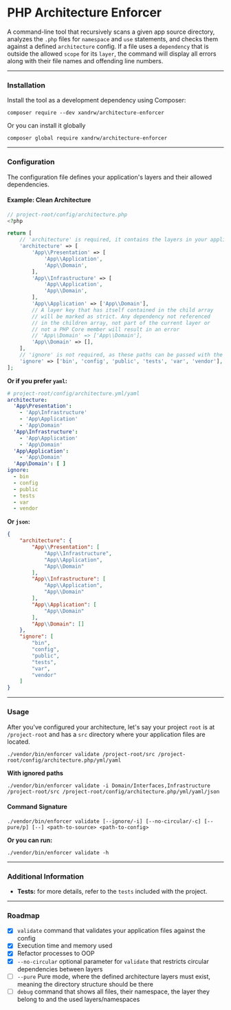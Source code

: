 # PHP Architecture Enforcer

A command-line tool that recursively scans a given app source directory, analyzes the `.php` files
for `namespace` and `use` statements, and checks them against a defined `architecture` config.
If a file uses a `dependency` that is outside the allowed `scope` for its `layer`, the command
will display all errors along with their file names and offending line numbers.

---

### Installation

Install the tool as a development dependency using Composer:

```shell
composer require --dev xandrw/architecture-enforcer
```

Or you can install it globally

```shell
composer global require xandrw/architecture-enforcer
```

---

### Configuration

The configuration file defines your application's layers and their allowed dependencies.

#### Example: Clean Architecture

```php
// project-root/config/architecture.php
<?php

return [
    // 'architecture' is required, it contains the layers in your application
    'architecture' => [
        'App\\Presentation' => [
            'App\\Application',
            'App\\Domain',
        ],
        'App\\Infrastructure' => [
            'App\\Application',
            'App\\Domain',
        ],
        'App\\Application' => ['App\\Domain'],
        // A layer key that has itself contained in the child array
        // will be marked as strict. Any dependency not referenced
        // in the children array, not part of the current layer or
        // not a PHP Core member will result in an error
        // 'App\\Domain' => ['App\\Domain'],
        'App\\Domain' => [],
    ],
    // 'ignore' is not required, as these paths can be passed with the ignore parameter
    'ignore' => ['bin', 'config', 'public', 'tests', 'var', 'vendor'],
];
```

**Or if you prefer `yaml`:**

```yaml
# project-root/config/architecture.yml/yaml
architecture:
  'App\Presentation':
    - 'App\Infrastructure'
    - 'App\Application'
    - 'App\Domain'
  'App\Infrastructure':
    - 'App\Application'
    - 'App\Domain'
  'App\Application':
    - 'App\Domain'
  'App\Domain': [ ]
ignore:
  - bin
  - config
  - public
  - tests
  - var
  - vendor
```

**Or `json`:**

```json
{
    "architecture": {
        "App\\Presentation": [
            "App\\Infrastructure",
            "App\\Application",
            "App\\Domain"
        ],
        "App\\Infrastructure": [
            "App\\Application",
            "App\\Domain"
        ],
        "App\\Application": [
            "App\\Domain"
        ],
        "App\\Domain": []
    },
    "ignore": [
        "bin",
        "config",
        "public",
        "tests",
        "var",
        "vendor"
    ]
}
```

---

### Usage

After you've configured your architecture, let's say your project `root` is at
`/project-root` and has a `src` directory where your application files are located.

```shell
./vendor/bin/enforcer validate /project-root/src /project-root/config/architecture.php/yml/yaml
```

**With ignored paths**

```shell
./vendor/bin/enforcer validate -i Domain/Interfaces,Infrastructure /project-root/src /project-root/config/architecture.php/yml/yaml/json
```

#### Command Signature

```
./vendor/bin/enforcer validate [--ignore/-i] [--no-circular/-c] [--pure/p] [--] <path-to-source> <path-to-config>
```

**Or you can run:**

```shell
./vendor/bin/enforcer validate -h
```

---

### Additional Information

- **Tests:** for more details, refer to the `tests` included with the project.

---

### Roadmap

- [x] `validate` command that validates your application files against the config
- [x] Execution time and memory used
- [x] Refactor processes to OOP
- [x] `--no-circular` optional parameter for `validate` that restricts circular dependencies between layers
- [ ] `--pure` Pure mode, where the defined architecture layers must exist, meaning the directory structure should be
  there
- [ ] `debug` command that shows all files, their namespace, the layer they belong to and the used layers/namespaces
